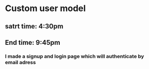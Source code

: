 # Custom user model
## satrt time: 4:30pm
## End time: 9:45pm

### I made a signup and login page which will authenticate by email adress